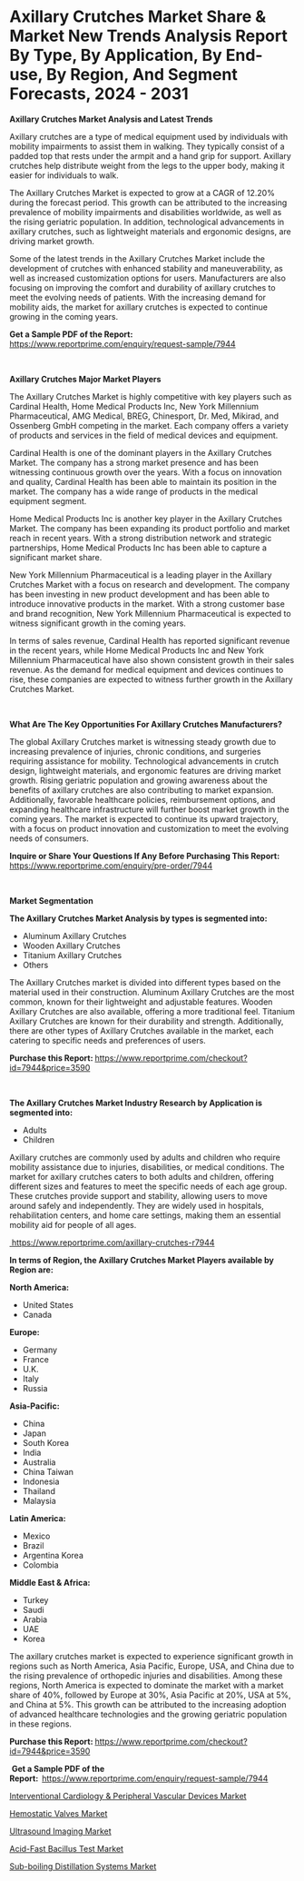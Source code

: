 <p><h1>Axillary Crutches Market Share & Market New Trends Analysis Report By Type, By Application, By End-use, By Region, And Segment Forecasts, 2024 - 2031</h1></p><p><strong>Axillary Crutches Market Analysis and Latest Trends</strong></p>
<p><p>Axillary crutches are a type of medical equipment used by individuals with mobility impairments to assist them in walking. They typically consist of a padded top that rests under the armpit and a hand grip for support. Axillary crutches help distribute weight from the legs to the upper body, making it easier for individuals to walk.</p><p>The Axillary Crutches Market is expected to grow at a CAGR of 12.20% during the forecast period. This growth can be attributed to the increasing prevalence of mobility impairments and disabilities worldwide, as well as the rising geriatric population. In addition, technological advancements in axillary crutches, such as lightweight materials and ergonomic designs, are driving market growth.</p><p>Some of the latest trends in the Axillary Crutches Market include the development of crutches with enhanced stability and maneuverability, as well as increased customization options for users. Manufacturers are also focusing on improving the comfort and durability of axillary crutches to meet the evolving needs of patients. With the increasing demand for mobility aids, the market for axillary crutches is expected to continue growing in the coming years.</p></p>
<p><strong>Get a Sample PDF of the Report:&nbsp;</strong> <a href="https://www.reportprime.com/enquiry/request-sample/7944">https://www.reportprime.com/enquiry/request-sample/7944</a></p>
<p>&nbsp;</p>
<p><strong>Axillary Crutches Major Market Players</strong></p>
<p><p>The Axillary Crutches Market is highly competitive with key players such as Cardinal Health, Home Medical Products Inc, New York Millennium Pharmaceutical, AMG Medical, BREG, Chinesport, Dr. Med, Mikirad, and Ossenberg GmbH competing in the market. Each company offers a variety of products and services in the field of medical devices and equipment.</p><p>Cardinal Health is one of the dominant players in the Axillary Crutches Market. The company has a strong market presence and has been witnessing continuous growth over the years. With a focus on innovation and quality, Cardinal Health has been able to maintain its position in the market. The company has a wide range of products in the medical equipment segment.</p><p>Home Medical Products Inc is another key player in the Axillary Crutches Market. The company has been expanding its product portfolio and market reach in recent years. With a strong distribution network and strategic partnerships, Home Medical Products Inc has been able to capture a significant market share.</p><p>New York Millennium Pharmaceutical is a leading player in the Axillary Crutches Market with a focus on research and development. The company has been investing in new product development and has been able to introduce innovative products in the market. With a strong customer base and brand recognition, New York Millennium Pharmaceutical is expected to witness significant growth in the coming years.</p><p>In terms of sales revenue, Cardinal Health has reported significant revenue in the recent years, while Home Medical Products Inc and New York Millennium Pharmaceutical have also shown consistent growth in their sales revenue. As the demand for medical equipment and devices continues to rise, these companies are expected to witness further growth in the Axillary Crutches Market.</p></p>
<p>&nbsp;</p>
<p><strong>What Are The Key Opportunities For Axillary Crutches Manufacturers?</strong></p>
<p><p>The global Axillary Crutches market is witnessing steady growth due to increasing prevalence of injuries, chronic conditions, and surgeries requiring assistance for mobility. Technological advancements in crutch design, lightweight materials, and ergonomic features are driving market growth. Rising geriatric population and growing awareness about the benefits of axillary crutches are also contributing to market expansion. Additionally, favorable healthcare policies, reimbursement options, and expanding healthcare infrastructure will further boost market growth in the coming years. The market is expected to continue its upward trajectory, with a focus on product innovation and customization to meet the evolving needs of consumers.</p></p>
<p><strong>Inquire or Share Your Questions If Any Before Purchasing This Report:</strong> <a href="https://www.reportprime.com/enquiry/pre-order/7944">https://www.reportprime.com/enquiry/pre-order/7944</a></p>
<p>&nbsp;</p>
<p><strong>Market Segmentation</strong></p>
<p><strong>The Axillary Crutches Market Analysis by types is segmented into:</strong></p>
<p><ul><li>Aluminum Axillary Crutches</li><li>Wooden Axillary Crutches</li><li>Titanium Axillary Crutches</li><li>Others</li></ul></p>
<p><p>The Axillary Crutches market is divided into different types based on the material used in their construction. Aluminum Axillary Crutches are the most common, known for their lightweight and adjustable features. Wooden Axillary Crutches are also available, offering a more traditional feel. Titanium Axillary Crutches are known for their durability and strength. Additionally, there are other types of Axillary Crutches available in the market, each catering to specific needs and preferences of users.</p></p>
<p><strong>Purchase this Report:&nbsp;</strong><a href="https://www.reportprime.com/checkout?id=7944&price=3590">https://www.reportprime.com/checkout?id=7944&price=3590</a></p>
<p>&nbsp;</p>
<p><strong>The Axillary Crutches Market Industry Research by Application is segmented into:</strong></p>
<p><ul><li>Adults</li><li>Children</li></ul></p>
<p><p>Axillary crutches are commonly used by adults and children who require mobility assistance due to injuries, disabilities, or medical conditions. The market for axillary crutches caters to both adults and children, offering different sizes and features to meet the specific needs of each age group. These crutches provide support and stability, allowing users to move around safely and independently. They are widely used in hospitals, rehabilitation centers, and home care settings, making them an essential mobility aid for people of all ages.</p></p>
<p><a href="https://www.reportprime.com/axillary-crutches-r7944">&nbsp;https://www.reportprime.com/axillary-crutches-r7944</a></p>
<p><strong>In terms of Region, the Axillary Crutches Market Players available by Region are:</strong></p>
<p>
    <p> <strong> North America: </strong>
        <ul>
            <li>United States</li>
            <li>Canada</li>
        </ul>
        </p> 
    <p> <strong> Europe: </strong>
        <ul>
            <li>Germany</li>
            <li>France</li>
            <li>U.K.</li>
            <li>Italy</li>
            <li>Russia</li>
        </ul>
        </p> 
    <p> <strong> Asia-Pacific: </strong>
        <ul>
            <li>China</li>
            <li>Japan</li>
            <li>South Korea</li>
            <li>India</li>
            <li>Australia</li>
            <li>China Taiwan</li>
            <li>Indonesia</li>
            <li>Thailand</li>
            <li>Malaysia</li>
        </ul>
        </p> 
    <p> <strong> Latin America: </strong>
        <ul>
            <li>Mexico</li>
            <li>Brazil</li>
            <li>Argentina Korea</li>
            <li>Colombia</li>
        </ul>
        </p> 
    <p> <strong> Middle East & Africa: </strong>
        <ul>
            <li>Turkey</li>
            <li>Saudi</li>
            <li>Arabia</li>
            <li>UAE</li>
            <li>Korea</li>
        </ul>
    </p>
    </p>
<p><p>The axillary crutches market is expected to experience significant growth in regions such as North America, Asia Pacific, Europe, USA, and China due to the rising prevalence of orthopedic injuries and disabilities. Among these regions, North America is expected to dominate the market with a market share of 40%, followed by Europe at 30%, Asia Pacific at 20%, USA at 5%, and China at 5%. This growth can be attributed to the increasing adoption of advanced healthcare technologies and the growing geriatric population in these regions.</p></p>
<p><strong>Purchase this Report: </strong><a href="https://www.reportprime.com/checkout?id=7944&price=3590">https://www.reportprime.com/checkout?id=7944&price=3590</a></p>
<p>&nbsp;<strong>Get a Sample PDF of the Report:&nbsp;&nbsp;</strong><a href="https://www.reportprime.com/enquiry/request-sample/7944">https://www.reportprime.com/enquiry/request-sample/7944</a></p>
<p><strong></strong></p>
<p><p><a href="https://github.com/marloy8/Market-Research-Report-List-6/blob/main/interventional-cardiology-peripheral-vascular-devices-market.md">Interventional Cardiology & Peripheral Vascular Devices Market</a></p><p><a href="https://medium.com/@maxson5287/global-hemostatic-valves-market-sector-types-applications-market-player-strategies-regional-b96483d28189">Hemostatic Valves Market</a></p><p><a href="https://github.com/WillieWoodard/Market-Research-Report-List-6/blob/main/ultrasound-imaging-market.md">Ultrasound Imaging Market</a></p><p><a href="https://medium.com/@othaleffler2008/acid-fast-bacillus-test-market-research-report-market-forecast-and-growth-prospects-with-a-steady-ff6f37a9a2a1">Acid-Fast Bacillus Test Market</a></p><p><a href="https://medium.com/@bsjdj3773/sub-boiling-distillation-systems-market-a-global-and-regional-analysis-focus-on-region-8a712192fe90">Sub-boiling Distillation Systems Market</a></p></p>
